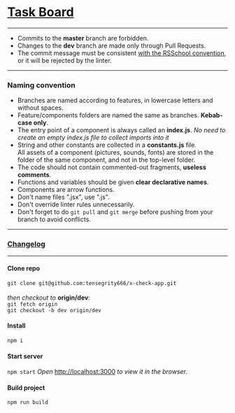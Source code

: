 # [Task Board](https://github.com/tensegrity666/x-check-app/projects/1)
- - -
* Commits to the __master__ branch are forbidden.
* Changes to the __dev__ branch are made only through Pull Requests.
* The commit message must be consistent [with the RSSchool convention](https://docs.rs.school/#/git-convention), or it will be rejected by the linter.
- - -
### Naming convention
* Branches are named according to features, in lowercase letters and without spaces.
* Feature/components folders are named the same as branches. __Kebab-case only__.<br>
* The entry point of a component is always called an __index.js__.
_No need to create an empty index.js file to collect imports into it_
* String and other constants are collected in a __constants.js__ file.<br>
All assets of a component (pictures, sounds, fonts) are stored in the folder of the same component, and not in the top-level folder.
* The code should not contain commented-out fragments, __useless comments__.
* Functions and variables should be given __clear declarative names__.
* Сomponents are arrow functions.
* Don't name files ".jsx", use ".js".
* Don't override linter rules unnecessarily.
* Don't forget to do `git pull` and `git merge` before pushing from your branch to avoid conflicts.
- - -
### [Changelog](https://github.com/tensegrity666/x-check-app/blob/dev/CHANGELOG.md)
- - -

#### Clone repo
`git clone git@github.com:tensegrity666/x-check-app.git`<br>
<br>
_then checkout to_ __origin/dev__:<br>
`git fetch origin`<br>
`git checkout -b dev origin/dev`

#### Install
`npm i`

#### Start server
`npm start`
_Open_ [http://localhost:3000](http://localhost:3000) _to view it in the browser._

#### Build project
`npm run build`

